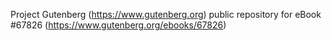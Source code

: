 Project Gutenberg (https://www.gutenberg.org) public repository for
eBook #67826 (https://www.gutenberg.org/ebooks/67826)
